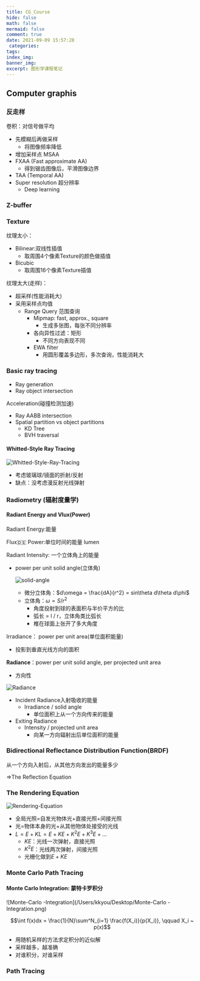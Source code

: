 ```yaml
---
title: CG_Course
hide: false
math: false
mermaid: false
comment: true
date: 2021-09-09 15:57:28
 categories:
tags:
index_img:
banner_img:
excerpt: 图形学课程笔记
---
```


## Computer graphis

### 反走样

卷积：对信号做平均

* 先模糊后再做采样
  * 将图像频率降低
* 增加采样点  MSAA
* FXAA (Fast approximate AA)
  * 得到锯齿图像后，平滑图像边界
* TAA (Temporal AA)
* Super resolution 超分辨率
  * Deep learning

### Z-buffer

 

### Texture

纹理太小：

* Bilinear:双线性插值
  * 取周围4个像素Texture的颜色做插值
* Bicubic
  * 取周围16个像素Texture插值

纹理太大(走样)：

* 超采样(性能消耗大)
* 采用采样点均值
  * Range Query 范围查询
    * Mipmap: fast, approx., square
      * 生成多张图，每张不同分辨率
    * 各向异性过滤：矩形
      * 不同方向表现不同
    * EWA filter
      * 用圆形覆盖多边形，多次查询，性能消耗大



### Basic ray tracing

* Ray generation
* Ray object intersection

Acceleration(碰撞检测加速)

* Ray AABB intersection
* Spatial partition vs object partitions
  * KD Tree
  * BVH traversal

#### Whitted-Style Ray Tracing

![Whitted-Style-Ray-Tracing](/Users/kkyou/Desktop/Whitted-Style-Ray-Tracing.png)

* 考虑玻璃球/镜面的折射/反射
* 缺点：没考虑漫反射光线弹射

### Radiometry (辐射度量学)

#### Radiant Energy and Vlux(Power)

Radiant Energy:能量

Flux:de: Power:单位时间的能量 lumen

Radiant Intensity: 一个立体角上的能量

* power per unit solid angle(立体角) 

  ![solid-angle](/Users/kkyou/Desktop/solid-angle.png)

  * 微分立体角：$d\omega = \frac{dA}{r^2} = sin\theta d\theta d\phi$
  * 立体角：$\omega = S / r^2$
    * 角度投射到球的表面积与半价平方的比
    * 弧长 = l / r，立体角类比弧长
    * 椎在球面上张开了多大角度

Irradiance： power per unit area(单位面积能量)

* 投影到垂直光线方向的面积

**Radiance**：power per unit solid angle, per projected unit area

* 方向性

![Radiance](/Users/kkyou/Desktop/Radiance.png)

* Incident Radiance入射吸收的能量
  * Irradiance / solid angle
    * 单位面积上从一个方向传来的能量
* Exiting Radiance
  * Intensity / projected unit area
    * 向某一方向辐射出后单位面积的能量

### Bidirectional Reflectance Distribution Function(BRDF)

从一个方向入射后，从其他方向发出的能量多少

$\Rightarrow$The Reflection Equation

### The Rendering Equation 

![Rendering-Equation](/Users/kkyou/Desktop/Rendering-Equation.png)

* 全局光照=自发光物体光+直接光照+间接光照
* 光=物体本身的光+从其他物体处接受的光线
* $L = E + KL = E + KE + K^2E + K^3E+\dots$
  * $KE$：光线一次弹射，直接光照
  * $K^2E$：光线两次弹射，间接光照
  * 光栅化做到$E+KE$ 

### Monte Carlo Path Tracing

#### Monte Carlo Integration: 蒙特卡罗积分

![Monte-Carlo -Integration](/Users/kkyou/Desktop/Monte-Carlo -Integration.png)

$$\int f(x)dx = \frac{1}{N}\sum^N_{i=1} \frac{f(X_i)}{p(X_i)}, \qquad X_i ~ p(x)$$

* 用随机采样的方法求定积分的近似解
* 采样越多，越准确 
* 对谁积分，对谁采样

### Path Tracing





